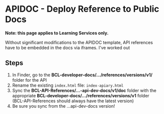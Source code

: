 # APIDOC - Deploy Reference to Public Docs

**Note: this page applies to Learning Services only.**

Without significant modifications to the APIDOC template, API references have to be embedded in the docs via iframes. I've worked out

## Steps

1. In Finder, go to the **BCL-developer-docs/.../references/versions/v1/** folder for the API
2. Rename the existing `index.html` file: `index-apiary.html`
3. Sync the **BCL-API-References/...-api-dev-docs/v1/doc** folder with the appropriate **BCL-developer-docs/.../references/versions/v1** folder (BCL-API-References should always have the latest version)
4. Be sure you sync from the ...api-dev-docs version!
